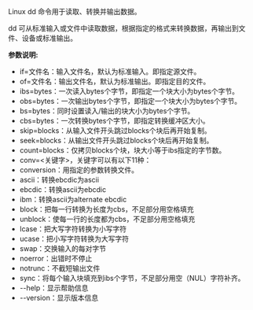 Linux dd 命令用于读取、转换并输出数据。

dd 可从标准输入或文件中读取数据，根据指定的格式来转换数据，再输出到文件、设备或标准输出。

**参数说明:**

+ if=文件名：输入文件名，默认为标准输入。即指定源文件。
+ of=文件名：输出文件名，默认为标准输出。即指定目的文件。
+ ibs=bytes：一次读入bytes个字节，即指定一个块大小为bytes个字节。
+ obs=bytes：一次输出bytes个字节，即指定一个块大小为bytes个字节。
+ bs=bytes：同时设置读入/输出的块大小为bytes个字节。
+ cbs=bytes：一次转换bytes个字节，即指定转换缓冲区大小。
+ skip=blocks：从输入文件开头跳过blocks个块后再开始复制。
+ seek=blocks：从输出文件开头跳过blocks个块后再开始复制。
+ count=blocks：仅拷贝blocks个块，块大小等于ibs指定的字节数。
+ conv=<关键字>，关键字可以有以下11种：
+ conversion：用指定的参数转换文件。
+ ascii：转换ebcdic为ascii
+ ebcdic：转换ascii为ebcdic
+ ibm：转换ascii为alternate ebcdic
+ block：把每一行转换为长度为cbs，不足部分用空格填充
+ unblock：使每一行的长度都为cbs，不足部分用空格填充
+ lcase：把大写字符转换为小写字符
+ ucase：把小写字符转换为大写字符
+ swap：交换输入的每对字节
+ noerror：出错时不停止
+ notrunc：不截短输出文件
+ sync：将每个输入块填充到ibs个字节，不足部分用空（NUL）字符补齐。
+ --help：显示帮助信息
+ --version：显示版本信息